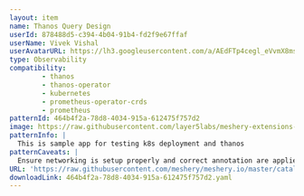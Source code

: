 ```yaml
---
layout: item
name: Thanos Query Design
userId: 878488d5-c394-4b04-91b4-fd2f9e67ffaf
userName: Vivek Vishal
userAvatarURL: https://lh3.googleusercontent.com/a/AEdFTp4cegl_eVvmX8msycqpmZqZjkpHkrR5ZAZLOANmjg=s96-c
type: Observability
compatibility: 
        - thanos
        - thanos-operator
        - kubernetes
        - prometheus-operator-crds
        - prometheus
patternId: 464b4f2a-78d8-4034-915a-612475f757d2
image: https://raw.githubusercontent.com/layer5labs/meshery-extensions-packages/master/action-assets/design-assets/464b4f2a-78d8-4034-915a-612475f757d2-light.png,https://raw.githubusercontent.com/layer5labs/meshery-extensions-packages/master/action-assets/design-assets/464b4f2a-78d8-4034-915a-612475f757d2-dark.png
patternInfo: |
  This is sample app for testing k8s deployment and thanos
patternCaveats: |
  Ensure networking is setup properly and correct annotation are applied to each resource
URL: 'https://raw.githubusercontent.com/meshery/meshery.io/master/catalog/464b4f2a-78d8-4034-915a-612475f757d2.yaml'
downloadLink: 464b4f2a-78d8-4034-915a-612475f757d2.yaml
---
```

